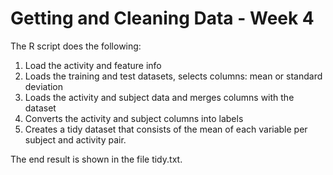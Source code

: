# Getting and Cleaning Data   -   Week 4

The R script does the following:

1. Load the activity and feature info
2. Loads the training and test datasets, selects columns: mean or standard deviation
3. Loads the activity and subject data and merges columns with the dataset
4. Converts the activity and subject columns into labels
5. Creates a tidy dataset that consists of the mean of each variable per subject and activity pair.
 
The end result is shown in the file tidy.txt.
